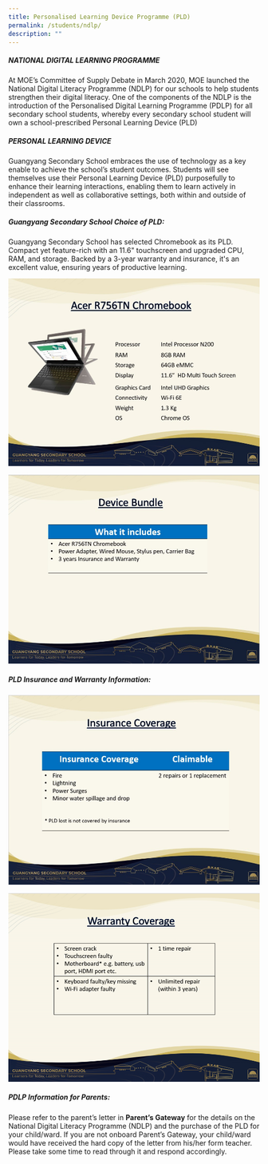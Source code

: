 ```yaml
---
title: Personalised Learning Device Programme (PLD)
permalink: /students/ndlp/
description: ""
---
```

##### **NATIONAL DIGITAL LEARNING PROGRAMME**

At MOE’s Committee of Supply Debate in March 2020, MOE launched the National Digital Literacy Programme (NDLP) for our schools to help students strengthen their digital literacy. One of the components of the NDLP is the introduction of the Personalised Digital Learning Programme (PDLP) for all secondary school students, whereby every secondary school student will own a school-prescribed Personal Learning Device (PLD)


##### **PERSONAL LEARNING DEVICE**

Guangyang Secondary School embraces the use of technology as a key enable to achieve the school’s student outcomes.
Students will see themselves use their Personal Learning Device (PLD) purposefully to enhance their learning interactions, enabling them to learn actively in independent as well as collaborative settings, both within and outside of their classrooms. 

##### **Guangyang Secondary School Choice of PLD:**

Guangyang Secondary School has selected Chromebook as its PLD. Compact yet feature-rich with an 11.6" touchscreen and upgraded CPU, RAM, and storage. Backed by a 3-year warranty and insurance, it's an excellent value, ensuring years of productive learning.

![](/images/pld%202024.jpg)

![](/images/device%20bundle.jpg)

##### **PLD Insurance and Warranty Information:**

![](/images/insurance%20coverage.jpg)

![](/images/warranty%20coverage.png)

##### **PDLP Information for Parents**:

Please refer to the parent’s letter&nbsp;in&nbsp;**Parent’s Gateway**&nbsp;for the details on the National Digital Literacy Programme (NDLP) and the purchase of the PLD for your child/ward. If you are not onboard Parent’s Gateway, your child/ward would have received the hard copy of the letter from his/her form teacher. Please take some time to read through it and respond accordingly.